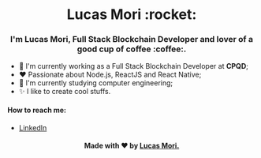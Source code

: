 <h1 align="center">
  Lucas Mori :rocket:
</h1>

<h3 align="center">
  I'm Lucas Mori, Full Stack Blockchain Developer and lover of a good cup of coffee :coffee:.
</h3>


- :telescope: I'm currently working as a Full Stack Blockchain Developer at **CPQD**;
- :heart: Passionate about Node.js, ReactJS and React Native;
- :book: I'm currently studying computer engineering;
- :sparkles: I like to create cool stuffs.

#### How to reach me:

  - [LinkedIn](https://br.linkedin.com/in/lucas-mori)

<!-- Footer -->
<h4 align="center">

Made with :heart: by <a href="https://www.linkedin.com/in/lucas-mori/" target="_blank">Lucas Mori.</a>

</h4>
